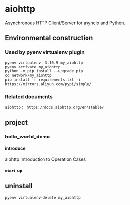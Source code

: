 # aiohttp

Asynchronous HTTP Client/Server for asyncio and Python.

## Environmental construction

### Used by pyenv virtualenv plugin

    pyenv virtualenv  3.10.9 my_aiohttp
    pyenv activate my_aiohttp
    python -m pip install --upgrade pip
    cd network/my_aiohttp
    pip install -r requirements.txt -i https://mirrors.aliyun.com/pypi/simple/

### Related documents

    aiohttp： https://docs.aiohttp.org/en/stable/

## project

### hello_world_demo

#### introduce

aiohttp Introduction to Operation Cases

#### start-up


## uninstall

    pyenv virtualenv-delete my_aiohttp